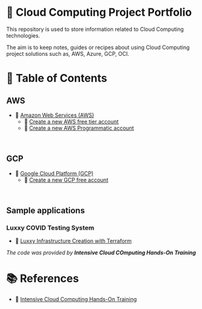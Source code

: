 # :notebook: Cloud Computing Project Portfolio

This repository is used to store information related to Cloud Computing technologies.

The aim is to keep notes, guides or recipes about using Cloud Computing project solutions such as, AWS, Azure, GCP, OCI.

# :bookmark_tabs: Table of Contents
## AWS
- :link: [Amazon Web Services (AWS)](aws/README.md)
  - :link: [Create a new AWS free tier account](aws/aws_free_tier_setup/README.md)
  - :link: [Create a new AWS Programmatic account](aws/aws_new_programmatic_account/README.md)

<br/>

## GCP
- :link: [Google Cloud Platform (GCP)](gcp/README.md)
  - :link: [Create a new GCP free account](gcp/gcp_free_account_setup/README.md)

<br/>

## Sample applications
### Luxxy COVID Testing System
  - :link: [Luxxy Infrastructure Creation with Terraform](applications/luxxy-cts/README.md)

_The code was provided by **Intensive Cloud COmputing Hands-On Training**_

# :books: References
- :link: [Intensive Cloud Computing Hands-On Training](https://ref.thecloudbootcamp.com/lp/137369/lp137369)